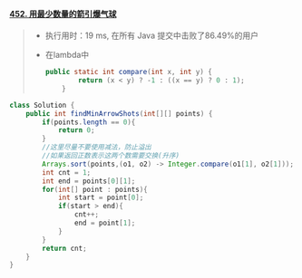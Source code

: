 #### [452. 用最少数量的箭引爆气球](https://leetcode-cn.com/problems/minimum-number-of-arrows-to-burst-balloons/)

> - 执行用时：19 ms, 在所有 Java 提交中击败了86.49%的用户
>
> - 在lambda中
>
>   ```java
>   public static int compare(int x, int y) {
>           return (x < y) ? -1 : ((x == y) ? 0 : 1);
>       }
>   ```
>
>   

```java 
class Solution {
    public int findMinArrowShots(int[][] points) {
        if(points.length == 0){
            return 0;
        }
        //这里尽量不要使用减法，防止溢出
        //如果返回正数表示这两个数需要交换(升序)
        Arrays.sort(points,(o1, o2) -> Integer.compare(o1[1], o2[1]));
        int cnt = 1;
        int end = points[0][1];
        for(int[] point : points){
            int start = point[0];
            if(start > end){
                cnt++;
                end = point[1];
            }
        }
        return cnt;
    }
}
```


